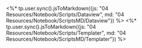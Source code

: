 <%* tp.user.sync().jsToMarkdown({js: "04 Resources/Notebook/Scripts/Dataview", md: "04 Resources/Notebook/ScriptsMD/Dataview"}) %>
<%* tp.user.sync().jsToMarkdown({js: "04 Resources/Notebook/Scripts/Templater", md: "04 Resources/Notebook/ScriptsMD/Templater"}) %>
